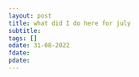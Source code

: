 ```yaml
---
layout: post
title: what did I do here for july
subtitle: 
tags: []
odate: 31-08-2022
fdate: 
pdate: 
---
```

